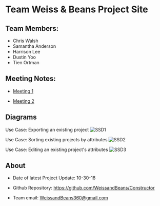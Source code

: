 # Team Weiss & Beans Project Site

## Team Members:
   - Chris Walsh
   - Samantha Anderson
   - Harrison Lee
   - Dustin Yoo
   - Tien Ortman



## Meeting Notes:
   - [Meeting 1](https://docs.google.com/document/d/1D12ltyVHgUaxlGNnLVo0QXVNrJpJh_CvgHj76eHiq7Q/edit?usp=sharing)
   
   - [Meeting 2](https://docs.google.com/document/d/1kEHzlhikLRHQosBMaJqHHGPGiI6h1OS-151W3f21nsA/edit?usp=sharing)


## Diagrams
   Use Case: Exporting an existing project
   <img src="Project-Site/images/Sequence Diagram 1.jpg" alt="SSD1">
   
   Use Case: Sorting existing projects by attributes
   <img src="Project-Site/images/Sequence Diagram 2.jpg" alt="SSD2">
   
   Use Case: Editing an existing project's attributes
   <img src="Project-Site/images/Sequence Diagram 3.jpg" alt="SSD3">

## About
   - Date of latest Project Update: 10-30-18

   - Github Repository: https://github.com/WeissandBeans/Constructor

   - Team email: WeissandBeans360@gmail.com

